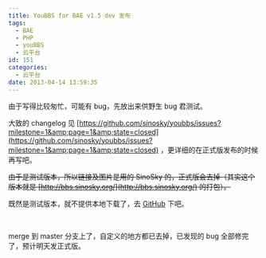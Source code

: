 ```yaml
---
title: YouBBS for BAE v1.5 dev 发布
tags:
  - BAE
  - PHP
  - youBBS
  - 云平台
id: 151
categories:
  - 云平台
date: 2013-04-14 13:59:35
---
```


由于写得比较匆忙，可能有 bug，先放出来供野生 bug 君测试。

大致的 changelog 见 [https://github.com/sinosky/youbbs/issues?milestone=1&amp;page=1&amp;state=closed](https://github.com/sinosky/youbbs/issues?milestone=1&amp;page=1&amp;state=closed) ，更详细的在正式版发布的时候再写吧。

<del>由于是测试版本，所以链接及图片是用的 SinoSky 的，正式版会去掉（其实这个版本就是 [http://bbs.sinosky.org/](http://bbs.sinosky.org/) 的打包）。</del>

既然是测试版本，就不提供本地下载了，去 [GitHub](https://github.com/sinosky/youbbs) 下吧。

&nbsp;

merge 到 master 分支上了，自定义的地方都已去掉，已发现的 bug 全部修完了，预计明天发正式版。